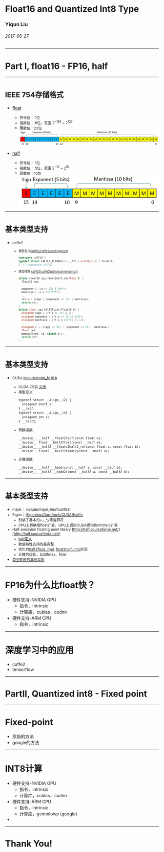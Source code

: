 
<!-- $size: 16:9 -->

# Float16 and Quantized Int8 Type 

### Yiqun Liu
###### 2017-06-27

---

<!-- page_number: true -->

# Part I, float16 - FP16, half

---

# <small>IEEE 754存储格式</small>

- [float](https://zh.wikipedia.org/wiki/%E5%96%AE%E7%B2%BE%E5%BA%A6%E6%B5%AE%E9%BB%9E%E6%95%B8)
  - <small>符号位： 1位
  - 指数位： 8位，范围 $2^{-126}$ ~ $2^{127}$
  - 尾数位：23位</small>
    ![50%](images/float32.jpg)
    
- [half](https://zh.wikipedia.org/wiki/%E5%8D%8A%E7%B2%BE%E5%BA%A6%E6%B5%AE%E7%82%B9%E6%95%B0)
  - <small>符号位： 1位
  - 指数位： 5位，范围 $2^{-14}$ ~ $2^{15}$
  - 尾数位：10位</small>
    ![52%](images/float16.jpg)

[comment]: <> (数值表示范围即指数的范围)
[comment]: <> (float，能表示2^23 * 254 = 2 billion个值)
[comment]: <> (half，只能表示2^10 * 30 = 30720个值)

---

# <small>基本类型支持</small>
- <small>caffe2 
  - <small>类型定义[caffe2/caffe2/core/types.h](https://github.com/caffe2/caffe2/blob/master/caffe2/core/types.h#L53)
    ```cpp
    namespace caffe2 {
    typedef struct CAFFE2_ALIGNED(2) __f16 { uint16_t x; } float16;
    }  // namespace caffe2
    ```
  - 类型转换 [caffe2/caffe2/utils/conversions.h](https://github.com/caffe2/caffe2/blob/master/caffe2/utils/conversions.h#L20)
    ```cpp
    inline float16 cpu_float2half_rn(float f) {
      float16 ret;
      ...
      exponent = ((u >> 23) & 0xff);
      mantissa = (u & 0x7fffff);
      ...
      ret.x = (sign | (exponent << 10) | mantissa);
      return ret;
    }
    inline float cpu_half2float(float16 h) {
      unsigned sign = ((h.x >> 15) & 1);
      unsigned exponent = ((h.x >> 10) & 0x1f);
      unsigned mantissa = ((h.x & 0x3ff) << 13);
	  ...
      unsigned i = ((sign << 31) | (exponent << 23) | mantissa);
      float ret;
      memcpy(&ret, &i, sizeof(i));
      return ret;
    }
    ```
  </small></small>

[comment]: <> (基本类型支持包括：类型定义，类型转换，计算函数。)
[comment]: <> (由于通用CPU硬件不支持half类型，因此CPU上的支持都采用软件模拟的方式，计算也都是通过转换成float操作的，因此效率会比较低下。)
[comment]: <> (总体方法是，使用位操作和移位操作，分别求出符号位、指数、尾数，然后将指数、尾数规范到范围内)
[comment]: <> (对一些特殊值，比如nan、inf等，有特殊的处理)

--- 

# <small>基本类型支持</small>
- <small>CUDA [include/cuda_fp16.h](https://github.com/ptillet/isaac/blob/master/include/external/cuda/cuda_fp16.h)
  - CUDA 7.5后 [文档](http://docs.nvidia.com/cuda/cuda-math-api/group__CUDA__MATH__INTRINSIC__HALF.html#group__CUDA__MATH__INTRINSIC__HALF)
  - 类型定义
    ```
    typedef struct __align__(2) {
      unsigned short x;
    } __half;
    typedef struct __align__(4) {
      unsigned int x;
    } __half2;
    ```
  - 转换函数
    ```
    __device__ __half __float2half(const float a);
    __device__ float __half2float(const __half a);
    __device__ __half2 __floats2half2_rn(const float a, const float b);
    __device__ float2 __half22float2(const __half2 a);
    ```
  - 计算函数
    ```
    __device__ __half __hadd(const __half a, const __half b);
    __device__ __half2 __hadd2(const __half2 a, const __half2 b);
    ```
  </small>

---

# <small>基本类型支持</small>
- <small>majel： include/majel_lite/float16.h
- Eigen： [Eigen/src/Core/arch/CUDA/Half.h](https://bitbucket.org/eigen/eigen/src/dbab66d00651bf050d1426334a39b627abe7216e/Eigen/src/Core/arch/CUDA/Half.h?at=default&fileviewer=file-view-default#Half.h-76) 
  - 封装了基本的+,-,*,/等运算符
  - CPU上转换成float计算，GPU上调用CUDA提供的intrinsic计算
- Half-precision floating point library [http://half.sourceforge.net/](http://half.sourceforge.net/)
  - [half定义](https://github.com/headupinclouds/half/blob/master/include/half.hpp#L915)
  - 数值特性支持的最完整
  - 优化的[half2float_impl](https://github.com/headupinclouds/half/blob/master/include/half.hpp#L610), [float2half_impl](https://github.com/headupinclouds/half/blob/master/include/half.hpp#L420)实现
  - 计算的优化，比如fmax、fmin
- [类型转换的其他实现](https://gist.github.com/rygorous/2156668)
  </small>

[comment]: <> (Eigen比较详细，定义了各种数据类型之间的转换，以及运算符，CPU上转换成float来操作，GPU上调用intrinsic)
[comment]: <> (Half库，CPU功能支持的比较完善，并且做了充分的优化：)
[comment]: <> (1. half2float_impl/float2half_impl，以空间换时间，列举出2018个尾数，通过查表来转换)
[comment]: <> (2. 一些运算操作，比如fmax、fmin，根据half的组成特征，分情况使用位操作和比较操作完成，而不是转换成float来比较)
[comment]: <> (其他实现里面，包括了不同的rounding舍入方法，不同的快速实现版本，包括simd实现，但我认为应该比Half查表的方式慢)

--- 

# FP16为什么比float快？
- 硬件支持-NVIDIA GPU
	- 指令，intrinsic
	- 计算库，cublas，cudnn
- 硬件支持-ARM CPU
	- 指令，intrinsic

---

# 深度学习中的应用
- caffe2
- tensorflow

---

# PartII, Quantized int8 - Fixed point

---

# Fixed-point
- 原始的方法
- google的方法

---

# INT8计算
- 硬件支持-NVIDIA GPU
	- 指令，intrinsic
	- 计算库，cublas，cudnn
- 硬件支持-ARM CPU
	- 指令，intrinsic
	- 计算库，gemmlowp (google)
- 

---
<!-- prerender: true -->
# Thank You!
